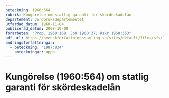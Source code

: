 ```yaml
---
beteckning: 1960:564
rubrik: Kungörelse om statlig garanti för skördeskadelån
departement: Jordbruksdepartementet
utfardad_datum: 1960-11-04
publicerad_datum: 2008-10-08
forarbeten: "Prop. 1960:168; JoU 1960:37; Rskr 1960:353"
pdf_url: https://svenskforfattningssamling.se/sites/default/files/sfs/1960-11/SFS1960-564.pdf
andringsforfattningar:
  - beteckning: "1987:834"
    anteckningar: upph.
---
```


# Kungörelse (1960:564) om statlig garanti för skördeskadelån